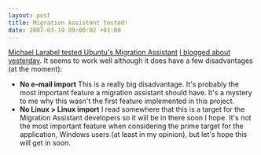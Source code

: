 ```yaml
--- 
layout: post
title: Migration Assistant tested!
date: 2007-03-19 09:00:02 +01:00
---
```


[Michael Larabel tested Ubuntu's Migration Assistant](http://www.michaellarabel.com/?k=blog&i=116 "Ubuntu's Migration Assistant Works!") [I blogged about yesterday](/2007/03/17/feisty-impressions-1-migration-assistant.html "Feisty Impressions #1: Migration Assistant"). It seems to work well although it does have a few disadvantages (at the moment):

- **No e-mail import** This is a really big disadvantage. It's probably the most important feature a migration assistant should have. It's a mystery to me why this wasn't the first feature implemented in this project.
- **No Linux > Linux import** I read somewhere that this is a target for the Migration Assistant developers so it will be in there soon I hope. It's not the most important feature when considering the prime target for the application, Windows users (at least in my opinion), but let's hope this will get in soon.
